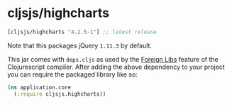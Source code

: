 # cljsjs/highcharts

[](dependency)
```clojure
[cljsjs/highcharts "4.2.5-1"] ;; latest release
```
[](/dependency)

Note that this packages jQuery `1.11.3` by default.

This jar comes with `deps.cljs` as used by the [Foreign Libs][flibs] feature
of the Clojurescript compiler. After adding the above dependency to your project
you can require the packaged library like so:

```clojure
(ns application.core
  (:require cljsjs.highcharts))
```

[flibs]: https://github.com/clojure/clojurescript/wiki/Packaging-Foreign-Dependencies
